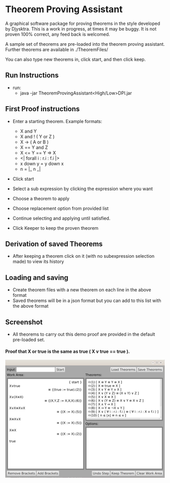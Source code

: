 # Theorem Proving Assistant

A graphical software package for proving theorems in the style developed by Djysktra.
This is a work in progress, at times it may be buggy. It is not proven 100% correct, any feed back is welcomed.

A sample set of theorems are pre-loaded into the theorem proving assistant. Further theorems are available in ./TheoremFiles/

You can also type new theorems in, click start, and then click keep.

## Run Instructions
- run:
  - java -jar TheoremProvingAssistant<High/Low>DPI.jar

## First Proof instructions
- Enter a starting theorem. Example formats:
  - X and Y
  - X and ! ( Y or Z )
  - X -> ( A or B )
  - X == Y and Z
  - X <= Y == Y => X
  - <| forall i : r.i : f.i |>
  - x down y = y down x
  - n = |_ n _|

- Click start
- Select a sub expression by clicking the expression where you want
- Choose a theorem to apply
- Choose replacement option from provided list
- Continue selecting and applying until satisfied.
- Click Keeper to keep the proven theorem

## Derivation of saved Theorems
- After keeping a theorem click on it (with no subexpression selection made) to view its history

## Loading and saving
- Create theorem files with a new theorem on each line in the above format
- Saved theorems will be in a json format but you can add to this list with the above format

## Screenshot
- All theorems to carry out this demo proof are provided in the default pre-loaded set.
#### Proof that X or true is the same as true ( X v true == true ).
![Alt text](/screenshot.png?raw=true "X v true == true")

